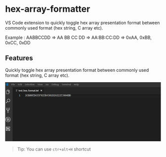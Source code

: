 # hex-array-formatter

VS Code extension to quickly toggle hex array presentation format between commonly used format (hex string, C array etc).

Example :
AABBCCDD => AA BB CC DD => AA:BB:CC:DD => 0xAA, 0xBB, 0xCC, 0xDD

## Features

Quickly toggle hex array presentation format between commonly used format (hex string, C array etc).

![feature preview](images/feature_preview.gif)

> Tip: You can use `ctr+alt+H` shortcut


